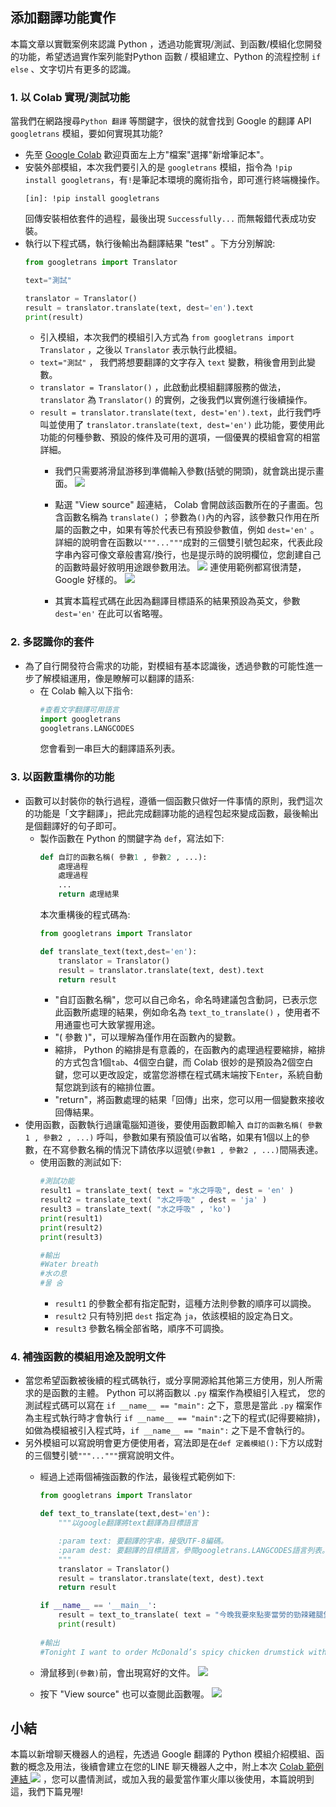 ## 添加翻譯功能實作
本篇文章以實戰案例來認識 Python ，透過功能實現/測試、到函數/模組化您開發的功能，希望透過實作案列能對Python 函數 / 模組建立、Python 的流程控制 `if else` 、文字切片有更多的認識。


### 1. 以 Colab 實現/測試功能

當我們在網路搜尋`Python 翻譯` 等關鍵字，很快的就會找到 Google 的翻譯 API `googletrans` 模組，要如何實現其功能?

- 先至 [Google Colab](https://colab.research.google.com/notebooks/welcome.ipynb) 歡迎頁面左上方"檔案"選擇"新增筆記本"。
- 安裝外部模組，本次我們要引入的是 `googletrans` 模組，指令為 `!pip install googletrans`，有`!`是筆記本環境的魔術指令，即可進行終端機操作。
    ```
    [in]: !pip install googletrans
    ```
    回傳安裝相依套件的過程，最後出現 `Successfully...` 而無報錯代表成功安裝。
- 執行以下程式碼，執行後輸出為翻譯結果 "test" 。下方分別解說:
    ```python
    from googletrans import Translator

    text="測試"

    translator = Translator()
    result = translator.translate(text, dest='en').text
    print(result)
    ```
    - 引入模組，本次我們的模組引入方式為 `from googletrans import Translator` ，之後以 `Translator` 表示執行此模組。
    - `text="測試"` ， 我們將想要翻譯的文字存入 `text` 變數，稍後會用到此變數。
    - `translator = Translator()` ，此啟動此模組翻譯服務的做法， `translator` 為 `Translator()` 的實例，之後我們以實例進行後續操作。
    - `result = translator.translate(text, dest='en').text`，此行我們呼叫並使用了 `translator.translate(text, dest='en')` 此功能，要使用此功能的何種參數、預設的條件及可用的選項，一個優異的模組會寫的相當詳細。
        - 我們只需要將滑鼠游移到準備輸入參數(括號的開頭)，就會跳出提示畫面。
          ![](https://i.imgur.com/1r2jCC9.png)
        - 點選 "View source" 超連結， Colab 會開啟該函數所在的子畫面。包含函數名稱為 `translate()` ；參數為`()`內的內容，該參數只作用在所屬的函數之中，如果有等於代表已有預設參數值，例如 `dest='en'` 。詳細的說明會在函數以`"""..."""`成對的三個雙引號包起來，代表此段字串內容可像文章般書寫/換行，也是提示時的說明欄位，您創建自己的函數時最好敘明用途跟參數用法。
          ![](https://i.imgur.com/JiubHuj.png)
          連使用範例都寫很清楚， Google 好樣的。
          ![](https://i.imgur.com/zwBg1KN.png)

        - 其實本篇程式碼在此因為翻譯目標語系的結果預設為英文，參數 `dest='en'` 在此可以省略喔。

### 2. 多認識你的套件

- 為了自行開發符合需求的功能，對模組有基本認識後，透過參數的可能性進一步了解模組運用，像是瞭解可以翻譯的語系:
    - 在 Colab 輸入以下指令:
        ```python
        #查看文字翻譯可用語言
        import googletrans
        googletrans.LANGCODES
        ```
        您會看到一串巨大的翻譯語系列表。
        
### 3. 以函數重構你的功能

- 函數可以封裝你的執行過程，遵循一個函數只做好一件事情的原則，我們這次的功能是「文字翻譯」，把此完成翻譯功能的過程包起來變成函數，最後輸出是個翻譯好的句子即可。
    - 製作函數在 Python 的關鍵字為 `def`，寫法如下:
        ```python
        def 自訂的函數名稱( 參數1 , 參數2 , ...):
            處理過程
            處理過程
            ...
            return 處理結果
        ```
        本次重構後的程式碼為:
        ```python
        from googletrans import Translator

        def translate_text(text,dest='en'):
            translator = Translator()
            result = translator.translate(text, dest).text
            return result
        ```
        - "自訂函數名稱"，您可以自己命名，命名時建議包含動詞，已表示您此函數所處理的結果，例如命名為 `text_to_translate()` ，使用者不用通靈也可大致掌握用途。
        - "( 參數 )"，可以理解為僅作用在函數內的變數。
        - 縮排， Python 的縮排是有意義的，在函數內的處理過程要縮排，縮排的方式包含1個`tab`、4個空白鍵，而 Colab 很妙的是預設為2個空白鍵，您可以更改設定，或當您游標在程式碼末端按下`Enter`，系統自動幫您跳到該有的縮排位置。
        - "return"，將函數處理的結果「回傳」出來，您可以用一個變數來接收回傳結果。
- 使用函數，函數執行過讓電腦知道後，要使用函數即輸入 `自訂的函數名稱( 參數1 , 參數2 , ...)` 呼叫，參數如果有預設值可以省略，如果有1個以上的參數，在不寫參數名稱的情況下請依序以逗號`(參數1 , 參數2 , ...)`間隔表達。
    - 使用函數的測試如下:
        ```python
        #測試功能
        result1 = translate_text( text = "水之呼吸", dest = 'en' )
        result2 = translate_text( "水之呼吸" , dest = 'ja' )
        result3 = translate_text( "水之呼吸" , 'ko')
        print(result1)
        print(result2)
        print(result3)
        
        #輸出
        #Water breath
        #水の息
        #물 숨
        ```
        - `result1` 的參數全都有指定配對，這種方法則參數的順序可以調換。
        - `result2` 只有特別把 `dest` 指定為 `ja`，依該模組的設定為日文。
        - `result3` 參數名稱全部省略，順序不可調換。

### 4. 補強函數的模組用途及說明文件

- 當您希望函數被後續的程式碼執行，或分享開源給其他第三方使用，別人所需求的是函數的主體。 Python 可以將函數以 `.py` 檔案作為模組引入程式， 您的測試程式碼可以寫在 `if __name__ == "main":` 之下，意思是當此 `.py` 檔案作為主程式執行時才會執行 `if __name__ == "main":`之下的程式(記得要縮排)，如做為模組被引入程式時，`if __name__ == "main":` 之下是不會執行的。
- 另外模組可以寫說明會更方便使用者，寫法即是在`def 定義模組():`下方以成對的三個雙引號`"""..."""`撰寫說明文件。
    - 經過上述兩個補強函數的作法，最後程式範例如下:
        ```python
        from googletrans import Translator

        def text_to_translate(text,dest='en'):
            """以google翻譯將text翻譯為目標語言

            :param text: 要翻譯的字串，接受UTF-8編碼。
            :param dest: 要翻譯的目標語言，參閱googletrans.LANGCODES語言列表。
            """
            translator = Translator()
            result = translator.translate(text, dest).text
            return result

        if __name__ == '__main__':
            result = text_to_translate( text = "今晚我要來點麥當勞的勁辣雞腿堡加薯條可樂", dest = 'en' )
            print(result)
            
        #輸出
        #Tonight I want to order McDonald’s spicy chicken drumstick with French fries coke
        ```
    - 滑鼠移到`(參數)`前，會出現寫好的文件。
      ![](https://i.imgur.com/svpSSj3.png)

    - 按下 "View source" 也可以查閱此函數喔。
      ![](https://i.imgur.com/Qinwr16.png)
 
## 小結
本篇以新增聊天機器人的過程，先透過 Google 翻譯的 Python 模組介紹模組、函數的概念及用法，後續會建立在您的LINE 聊天機器人之中，附上本次 [Colab 範例連結 ![](https://i.imgur.com/pQnQ4tG.png)](https://is.gd/NxiCJ0) ，您可以盡情測試，或加入我的最愛當作軍火庫以後使用，本篇說明到這，我們下篇見喔!

